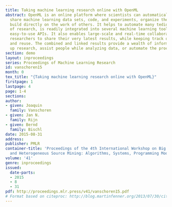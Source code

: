 ```yaml
---
title: Taking machine learning research online with OpenML
abstract: OpenML is an online platform where scientists can automatically log and
  share machine learning data sets, code, and experiments, organize them online, and
  build directly on the work of others. It helps to automate many tedious aspects
  of research, is readily integrated into several machine learning tools, and offers
  easy-to-use APIs. It also enables large-scale and real-time collaboration, allowing
  researchers to share their very latest results, while keeping track of their impact
  and reuse. The combined and linked results provide a wealth of information to speed
  up research, assist people while analyzing data, or automate the process altogether.
section: demo
layout: inproceedings
series: Proceedings of Machine Learning Research
id: vanschoren15
month: 0
tex_title: "{Taking machine learning research online with OpenML}"
firstpage: 1
lastpage: 4
page: 1-4
sections: 
author:
- given: Joaquin
  family: Vanschoren
- given: Jan N.
  family: Rijn
- given: Bernd
  family: Bischl
date: 2015-08-31
address: 
publisher: PMLR
container-title: 'Proceedings of the 4th International Workshop on Big Data, Streams
  and Heterogeneous Source Mining: Algorithms, Systems, Programming Models and Applications'
volume: '41'
genre: inproceedings
issued:
  date-parts:
  - 2015
  - 8
  - 31
pdf: http://proceedings.mlr.press/v41/vanschoren15.pdf
# Format based on citeproc: http://blog.martinfenner.org/2013/07/30/citeproc-yaml-for-bibliographies/
---
```

